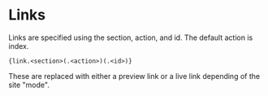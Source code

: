 # Links

Links are specified using the section, action, and id. The default action is index.

```
{link.<section>(.<action>)(.<id>)}
```

These are replaced with either a preview link or a live link depending of the site "mode".


